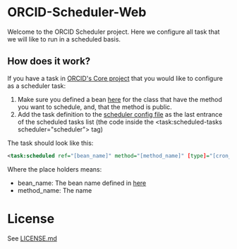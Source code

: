 # ORCID-Scheduler-Web
Welcome to the ORCID Scheduler project. Here we configure all task that we will like to run in a scheduled basis.

## How does it work?  

If you have a task in [ORCID's Core project](https://github.com/ORCID/ORCID-Source/tree/master/orcid-core) that you would like to configure as a scheduler task:

1. Make sure you defined a bean [here](https://github.com/ORCID/ORCID-Source/blob/master/orcid-core/src/main/resources/orcid-core-context.xml) for the class that have the method you want to schedule, and, that the method is public.
2. Add the task definition to the [scheduler config file](https://github.com/ORCID/ORCID-Source/blob/master/orcid-scheduler-web/src/main/resources/orcid-scheduler-web-context.xml) as the last entrance of the scheduled tasks list (the code inside the <task:scheduled-tasks scheduler="scheduler"> tag) 

The task should look like this:

```XML
<task:scheduled ref="[bean_name]" method="[method_name]" [type]="[cron_or_delay]"/>
```

Where the place holders means:
* bean_name: The bean name defined in [here](https://github.com/ORCID/ORCID-Source/blob/master/orcid-core/src/main/resources/orcid-core-context.xml)
* method_name: The name  




 
 
# License
See [LICENSE.md](https://github.com/ORCID/ORCID-Work-in-Progress/blob/master/LICENSE.md)

